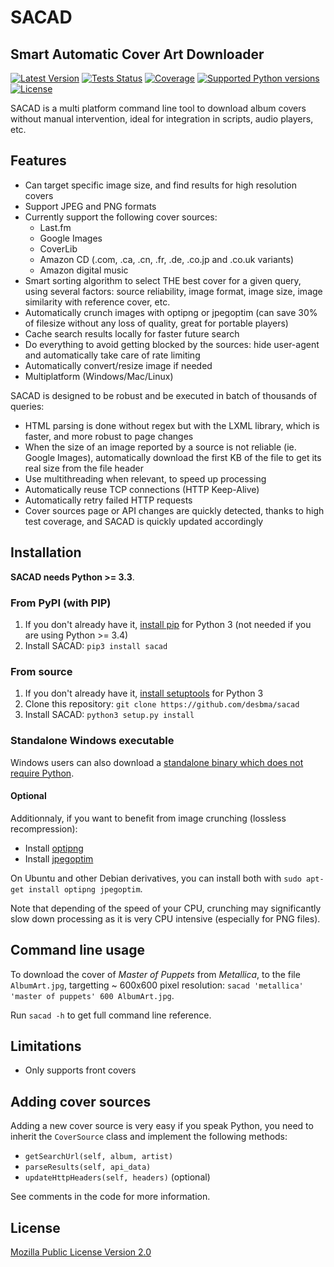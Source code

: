 SACAD
=====
Smart Automatic Cover Art Downloader
------------------------------------

[![Latest Version](https://img.shields.io/pypi/v/sacad.svg?style=flat)](https://pypi.python.org/pypi/sacad/)
[![Tests Status](https://img.shields.io/travis/desbma/sacad/master.svg?label=tests&style=flat)](https://travis-ci.org/desbma/sacad)
[![Coverage](https://img.shields.io/coveralls/desbma/sacad/master.svg?style=flat)](https://coveralls.io/r/desbma/sacad?branch=master)
[![Supported Python versions](https://img.shields.io/pypi/pyversions/sacad.svg?style=flat)](https://pypi.python.org/pypi/sacad/)
[![License](https://img.shields.io/github/license/desbma/sacad.svg?style=flat)](https://pypi.python.org/pypi/sacad/)

SACAD is a multi platform command line tool to download album covers without manual intervention, ideal for integration in scripts, audio players, etc.


## Features

* Can target specific image size, and find results for high resolution covers
* Support JPEG and PNG formats
* Currently support the following cover sources:
    * Last.fm
    * Google Images
    * CoverLib
    * Amazon CD (.com, .ca, .cn, .fr, .de, .co.jp and .co.uk variants)
    * Amazon digital music
* Smart sorting algorithm to select THE best cover for a given query, using several factors: source reliability, image format, image size, image similarity with reference cover, etc.
* Automatically crunch images with optipng or jpegoptim (can save 30% of filesize without any loss of quality, great for portable players)
* Cache search results locally for faster future search
* Do everything to avoid getting blocked by the sources: hide user-agent and automatically take care of rate limiting
* Automatically convert/resize image if needed
* Multiplatform (Windows/Mac/Linux)

SACAD is designed to be robust and be executed in batch of thousands of queries:

* HTML parsing is done without regex but with the LXML library, which is faster, and more robust to page changes
* When the size of an image reported by a source is not reliable (ie. Google Images), automatically download the first KB of the file to get its real size from the file header
* Use multithreading when relevant, to speed up processing
* Automatically reuse TCP connections (HTTP Keep-Alive)
* Automatically retry failed HTTP requests
* Cover sources page or API changes are quickly detected, thanks to high test coverage, and SACAD is quickly updated accordingly


## Installation

**SACAD needs Python >= 3.3**.

### From PyPI (with PIP)

1. If you don't already have it, [install pip](http://www.pip-installer.org/en/latest/installing.html) for Python 3 (not needed if you are using Python >= 3.4)
2. Install SACAD: `pip3 install sacad`

### From source

1. If you don't already have it, [install setuptools](https://pypi.python.org/pypi/setuptools#installation-instructions) for Python 3
2. Clone this repository: `git clone https://github.com/desbma/sacad`
3. Install SACAD: `python3 setup.py install`

### Standalone Windows executable

Windows users can also download a [standalone binary which does not require Python](https://github.com/desbma/sacad/releases).

#### Optional

Additionnaly, if you want to benefit from image crunching (lossless recompression):

* Install [optipng](http://optipng.sourceforge.net/)
* Install [jpegoptim](http://freecode.com/projects/jpegoptim)

On Ubuntu and other Debian derivatives, you can install both with `sudo apt-get install optipng jpegoptim`.

Note that depending of the speed of your CPU, crunching may significantly slow down processing as it is very CPU intensive (especially for PNG files).


## Command line usage

To download the cover of _Master of Puppets_ from _Metallica_, to the file `AlbumArt.jpg`, targetting ~ 600x600 pixel resolution: `sacad 'metallica' 'master of puppets' 600 AlbumArt.jpg`.

Run `sacad -h` to get full command line reference.


## Limitations

* Only supports front covers


## Adding cover sources

Adding a new cover source is very easy if you speak Python, you need to inherit the `CoverSource` class and implement the following methods:

* `getSearchUrl(self, album, artist)`
* `parseResults(self, api_data)`
* `updateHttpHeaders(self, headers)` (optional)

See comments in the code for more information.


## License

[Mozilla Public License Version 2.0](https://www.mozilla.org/MPL/2.0/)
